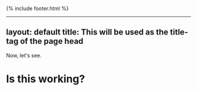 {% include footer.html %}


---
layout: default
title: This will be used as the title-tag of the page head
---

Now, let's see.

# Is this working?

